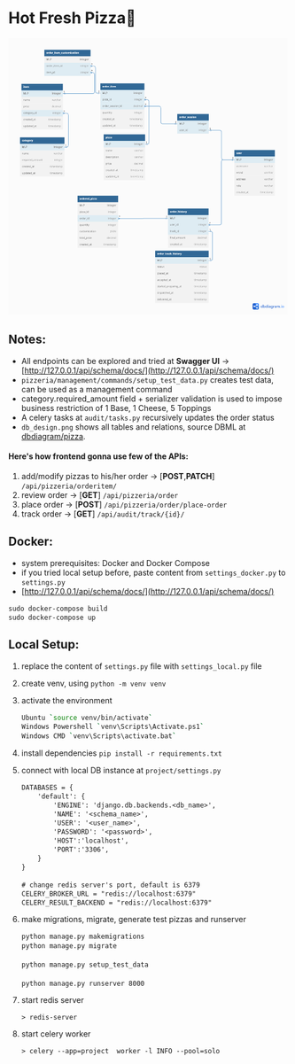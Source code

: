 # Hot Fresh Pizza🍕

<img src="db_design.png" height="500px">

## Notes:

* All endpoints can be explored and tried at **Swagger UI** -> [http://127.0.0.1/api/schema/docs/](http://127.0.0.1/api/schema/docs/)
* `pizzeria/management/commands/setup_test_data.py` creates test data, can be used as a management command
* category.required_amount field + serializer validation is used to impose business restriction of 1 Base, 1 Cheese, 5 Toppings
* A celery tasks at `audit/tasks.py` recursively updates the order status
* `db_design.png` shows all tables and relations, source DBML at [dbdiagram/pizza](https://dbdiagram.io/d/64ea34a902bd1c4a5e746c00).

#### Here's how frontend gonna use few of the APIs:

1. add/modify pizzas to his/her order -> [**POST**,**PATCH**] `/api/pizzeria/orderitem/`
2. review order -> [**GET**] `/api/pizzeria/order`
3. place order -> [**POST**] `/api/pizzeria/order/place-order`
4. track order -> [**GET**] `/api/audit/track/{id}/`


## Docker:
* system prerequisites: Docker and Docker Compose
* if you tried local setup before, paste content from `settings_docker.py` to `settings.py`
* [http://127.0.0.1/api/schema/docs/](http://127.0.0.1/api/schema/docs/)
```
sudo docker-compose build
sudo docker-compose up
```

## Local Setup:
1. replace the content of `settings.py` file with `settings_local.py` file
2. create venv, using 
    `python -m venv venv`
3. activate the environment 
    ``` BASH
    Ubuntu `source venv/bin/activate`
    Windows Powershell `venv\Scripts\Activate.ps1`
    Windows CMD `venv\Scripts\activate.bat`
    ```
4. install dependencies
    `pip install -r requirements.txt`
5. connect with local DB instance at `project/settings.py`
    ```
    DATABASES = {
        'default': {
            'ENGINE': 'django.db.backends.<db_name>',
            'NAME': '<schema_name>',
            'USER': '<user_name>',
            'PASSWORD': '<password>',
            'HOST':'localhost',
            'PORT':'3306',
        }
    }

    # change redis server's port, default is 6379
    CELERY_BROKER_URL = "redis://localhost:6379"
    CELERY_RESULT_BACKEND = "redis://localhost:6379"
    ```
6. make migrations, migrate, generate test pizzas and runserver

    ``` Bash
    python manage.py makemigrations
    python manage.py migrate

    python manage.py setup_test_data

    python manage.py runserver 8000
    ```
7. start redis server
    ```
    > redis-server
    ```
8. start celery worker
    ```
    > celery --app=project  worker -l INFO --pool=solo
    ```
